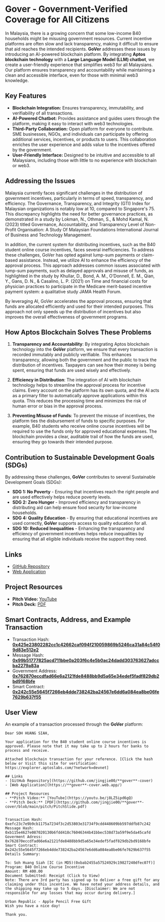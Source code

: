 # **Gover** - Government-Verified Coverage for All Citizens

In Malaysia, there is a growing concern that some low-income B40 households might be misusing government resources. Current incentive platforms are often slow and lack transparency, making it difficult to ensure that aid reaches the intended recipients. **GoVer** addresses these issues by introducing an AI-powered blockchain platform. By integrating **Aptos blockchain technology** with a **Large Language Model (LLM) chatbot**, we create a user-friendly experience that simplifies web3 for all Malaysians. Our platform ensures transparency and accountability while maintaining a clean and accessible interface, even for those with minimal web3 knowledge.

## Key Features
- **Blockchain Integration:** Ensures transparency, immutability, and verifiability of all transactions.
- **AI-Powered Chatbot:** Provides assistance and guides users through the platform, making it easy to interact with web3 technologies.
- **Third-Party Collaboration:** Open platform for everyone to contribute. SME businesses, NGOs, and individuals can participate by offering additional services, incentives, or products to users. This collaboration enriches the user experience and adds value to the incentives offered by the government.
- **User-Friendly Interface:** Designed to be intuitive and accessible to all Malaysians, including those with little to no experience with blockchain or web3.

## Addressing the Issues
Malaysia currently faces significant challenges in the distribution of government incentives, particularly in terms of speed, transparency, and efficiency. The Governance, Transparency, and Integrity (GTI) Index for Malaysian organizations is notably low at 10, compared to Singapore's 75. This discrepancy highlights the need for better governance practices, as demonstrated in a study by Lokman, N., Othman, S., & Mohd Kamal, N. (2023) titled Governance, Accountability, and Transparency Level of Non-Profit Organisation: A Study Of Malaysian Foundations International Journal of Business and Technology Management.

In addition, the current system for distributing incentives, such as the B40 student online course incentives, faces several inefficiencies. To address these challenges, GoVer has opted against lump-sum payments or claim-based assistance. Instead, we utilize AI to enhance the efficiency of the approval process. This approach addresses common issues associated with lump-sum payments, such as delayed approvals and misuse of funds, as highlighted in the study by Khullar, D., Bond, A. M., O’Donnell, E. M., Qian, Y., Gans, D. N., & Casalino, L. P. (2021) on Time and financial costs for physician practices to participate in the Medicare merit-based incentive payment system: a qualitative study JAMA Health Forum.

By leveraging AI, GoVer accelerates the approval process, ensuring that funds are allocated efficiently and used for their intended purposes. This approach not only speeds up the distribution of incentives but also improves the overall effectiveness of government programs.

## How Aptos Blockchain Solves These Problems
1. **Transparency and Accountability**:
By integrating Aptos blockchain technology into the **GoVer** platform, we ensure that every transaction is recorded immutably and publicly verifiable. This enhances transparency, allowing both the government and the public to track the distribution of incentives. Taxpayers can see how their money is being spent, ensuring that funds are used wisely and effectively.

2. **Efficiency in Distribution**:
The integration of AI with blockchain technology helps to streamline the approval process for incentive claims. Every account on the platform has its own quota, and the AI acts as a primary filter to automatically approve applications within this quota. This reduces the processing time and minimizes the risk of human error or bias in the approval process.

3. **Preventing Misuse of Funds**:
To prevent the misuse of incentives, the platform ties the disbursement of funds to specific purposes. For example, B40 students who receive online course incentives will be required to use the funds only for approved educational expenses. The blockchain provides a clear, auditable trail of how the funds are used, ensuring they go towards their intended purpose.

## Contribution to Sustainable Development Goals (SDGs)
By addressing these challenges, **GoVer** contributes to several Sustainable Development Goals (SDGs):

- **SDG 1: No Poverty** - Ensuring that incentives reach the right people and are used effectively helps reduce poverty levels.
- **SDG 2: Zero Hunger** - Improved efficiency and transparency in distributing aid can help ensure food security for low-income households.
- **SDG 4: Quality Education** - By ensuring that educational incentives are used correctly, **GoVer** supports access to quality education for all.
- **SDG 10: Reduced Inequalities** - Enhancing the transparency and efficiency of government incentives helps reduce inequalities by ensuring that all eligible individuals receive the support they need.

## Links
- [GitHub Repository](https://github.com/jingjie00/**gover**-cover)
- [Web Application](https://**gover**-cover.web.app/)

## Project Resources
- **Pitch Video:** [YouTube](https://youtu.be/j8LZ5ipd6gQ)
- **Pitch Deck:** [PDF](https://github.com/jingjie00/**gover**-cover/blob/main/pitch/PitchSlide.pdf)


## Smart Contracts, Address, and Example Transaction
- Transaction Hash: [**0x425e23802282cc1c42662caf094f210059869b5246ca31a84c54f09d83e512e2**](https://explorer.aptoslabs.com/txn/0x425e23802282cc1c42662caf094f210059869b5246ca31a84c54f09d83e512e2?network=devnet)
- Message Hash: [**0x99b51777825acd711bbe0a203f6c4e5b0ac24dadd303763627adccba2279a83a**](https://explorer.aptoslabs.com/txn/{{mid}}?network=devnet)
- Government Address: [**0x762870eccdfad66e6a2121fde8488bb9d5a65e34edef5fadf829db2bd9168bfe**](https://explorer.aptoslabs.com/object/0x762870eccdfad66e6a2121fde8488bb9d5a65e34edef5fadf829db2bd9168bfe?network=devnet)
- Smart Contract: [**0x242c55e5645f7266eb4dde738242ba24567e6dd6a084ea8be06fe7629b637f55**](https://explorer.aptoslabs.com/object/0x242c55e5645f7266eb4dde738242ba24567e6dd6a084ea8be06fe7629b637f55?network=devnet)



## User View
An example of a transaction processed through the **GoVer** platform:
```
Dear SOH HUANG SIAH,

Your application for the B40 student online course incentives is approved. Please note that it may take up to 2 hours for banks to process and receive.

Attached blockchain transaction for your reference. [Click the hash below or Visit this site for verification: https://explorer.aptoslabs.com/?network=devnet] 

## Links
- [GitHub Repository](https://github.com/jingjie00/**gover**-cover)
- [Web Application](https://**gover**-cover.web.app/)

## Project Resources
- **Pitch Video:** [YouTube](https://youtu.be/j8LZ5ipd6gQ)
- **Pitch Deck:** [PDF](https://github.com/jingjie00/**gover**-cover/blob/main/pitch/PitchSlide.pdf)


Transaction Hash: 0xefc23c7e9b9cb1175a7234f3c2d53803e31734f9cdd448609bb597ddfb87c242
Message Hash: 0xb115e4627e087020130b6fdd418c76046344b41bbec538d73a59f9e5da45cafd
Goverment Adress: 0x762870eccdfad66e6a2121fde8488bb9d5a65e34edef5fadf829db2bd9168bfe
Smart Contract: 0x242c55e5645f7266eb4dde738242ba24567e6dd6a084ea8be06fe7629b637f55
Details Summary:

To: Soh Huang Siah [IC (in MD5)(0xbab2455a57524929c19827240dfec07f)]
Program: B40 Online Course Incentive
Amount: RM 400.00
Document Submitted: Receipt (Click to View)
Note: There are 3rd party has signed up to deliver a free gift for any claiming under this incentive. We have noted your address details, and the shipping may take up to 5 days. [Disclaimer: We are not responsible for any losses that may occur during delivery.]

Urban Republic - Apple Pencil Free Gift
Wish you have a nice day!

Thank you. 
```